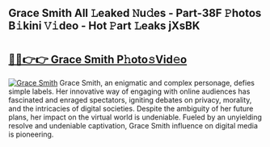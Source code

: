 ## Grace Smith All 𝙻eaked 𝙽u𝚍es - Part-38F 𝙿hotos B𝚒kini 𝚅𝚒deo - Hot 𝙿art 𝙻eaks jXsBK

# <h2><a href="http://ld29kp.urlbe.top/?page=Grace+Smith">🔗🔗👉👉 Grace Smith P𝚑oto𝚜Vid𝚎o</a></h2>

[![Grace Smith](https://i.imgur.com/eBuTRDB.gif)](http://ld29kp.urlbe.top/?page=Grace+Smith)
Grace Smith, an enigmatic and complex personage, defies simple labels. Her innovative way of engaging with online audiences has fascinated and enraged spectators, igniting debates on privacy, morality, and the intricacies of digital societies. Despite the ambiguity of her future plans, her impact on the virtual world is undeniable. Fueled by an unyielding resolve and undeniable captivation, Grace Smith influence on digital media is pioneering.
